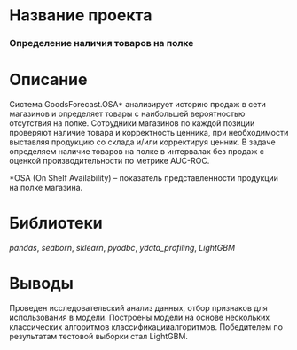 # Название проекта

### Определение наличия товаров на полке

# Описание

Система GoodsForecast.OSA* анализирует историю продаж в сети магазинов и определяет товары с наибольшей вероятностью отсутствия на полке. 
Сотрудники магазинов по каждой позиции проверяют наличие товара и корректность ценника, при необходимости выставляя продукцию со склада и/или корректируя ценник.
В задаче определяем наличие товаров на полке в интервалах без продаж с оценкой производительности по метрике AUC-ROC. 
 
*OSA (On  Shelf Availability) – показатель представленности продукции на полке магазина.

# Библиотеки

_pandas_, _seaborn_, _sklearn_, _pyodbc_, _ydata_profiling_, _LightGBM_

# Выводы

Проведен исследовательский анализ данных, отбор признаков для использования в модели. 
Построены модели на основе нескольких классических алгоритмов классификацииалгоритмов. Победителем по результатам тестовой выборки стал LightGBM.